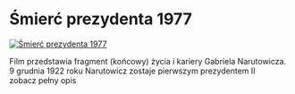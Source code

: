 Śmierć prezydenta 1977 
=============
[![Śmierć prezydenta 1977 ](http://vidos.pl/images/player.gif)](http://vidos.pl/mierc-prezydenta-1977)

 Film przedstawia fragment (końcowy) życia i kariery Gabriela Narutowicza. 9 grudnia 1922 roku Narutowicz zostaje pierwszym prezydentem II zobacz pełny opis
